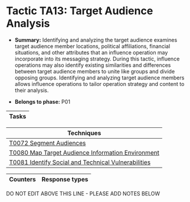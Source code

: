 # Tactic TA13: Target Audience Analysis

* **Summary:** Identifying and analyzing the target audience examines target audience member locations,  political affiliations, financial situations, and other attributes that an influence operation may incorporate into its messaging strategy. During this tactic, influence operations may also identify  existing similarities and differences between target audience members to unite like groups and  divide opposing groups. Identifying and analyzing target audience members allows influence operations to tailor  operation strategy and content to their analysis. 

* **Belongs to phase:** P01



| Tasks |
| ----- |



| Techniques |
| ---------- |
| [T0072 Segment Audiences](../generated_pages/techniques/T0072.md) |
| [T0080 Map Target Audience Information Environment](../generated_pages/techniques/T0080.md) |
| [T0081 Identify Social and Technical Vulnerabilities](../generated_pages/techniques/T0081.md) |



| Counters | Response types |
| -------- | -------------- |


DO NOT EDIT ABOVE THIS LINE - PLEASE ADD NOTES BELOW
